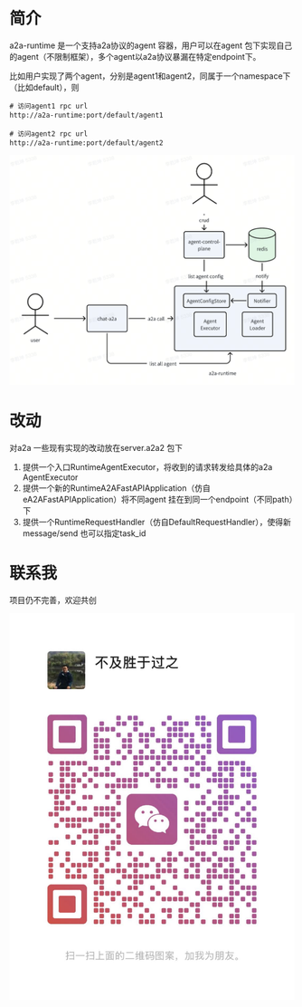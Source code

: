 # 简介

a2a-runtime 是一个支持a2a协议的agent 容器，用户可以在agent 包下实现自己的agent（不限制框架），多个agent以a2a协议暴漏在特定endpoint下。

比如用户实现了两个agent，分别是agent1和agent2，同属于一个namespace下（比如default），则
```
# 访问agent1 rpc url
http://a2a-runtime:port/default/agent1

# 访问agent2 rpc url
http://a2a-runtime:port/default/agent2
```

<img src="assets/overview.png" alt="overview"/>

# 改动

对a2a 一些现有实现的改动放在server.a2a2 包下
1. 提供一个入口RuntimeAgentExecutor，将收到的请求转发给具体的a2a AgentExecutor
2. 提供一个新的RuntimeA2AFastAPIApplication（仿自eA2AFastAPIApplication）将不同agent 挂在到同一个endpoint（不同path）下
3. 提供一个RuntimeRequestHandler（仿自DefaultRequestHandler），使得新message/send 也可以指定task_id

# 联系我

项目仍不完善，欢迎共创

<img src="assets/wechat-qrcode.jpg" alt="WeChat QR Code"/>